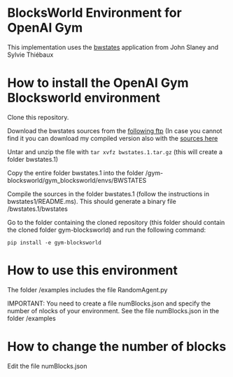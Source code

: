 # BlocksWorld Environment for OpenAI Gym

This implementation uses the [bwstates](http://users.cecs.anu.edu.au/~jks/bwstates.html) application from John Slaney and Sylvie Thiébaux 

# How to install the OpenAI Gym Blocksworld environment

Clone this repository.

Download the bwstates sources from the [following ftp](ftp://arp.anu.edu.au/pub/bwstates.1.tar.gz) (In case you cannot find it you can download my compiled version also with the [sources here](https://drive.google.com/open?id=1vtimCnD2DcxsQfElhcdAqrAwD7dS_N0q)

Untar and unzip the file with
`tar xvfz bwstates.1.tar.gz`
(this will create a folder bwstates.1)

Copy the entire folder bwstates.1 into the folder /gym-blocksworld/gym_blocksworld/envs/BWSTATES

Compile the sources in the folder bwstates.1 (follow the instructions in bwstates1/README.ms). This should generate a binary file /bwstates.1/bwstates

Go to the folder containing the cloned repository (this folder should contain the cloned folder gym-blocksworld) and run the following command:

`pip install -e gym-blocksworld`

# How to use this environment

The folder /examples includes the file RandomAgent.py 

IMPORTANT: You need to create a file numBlocks.json and specify the number of nlocks of your environment. See the file numBlocks.json in the folder /examples

# How to change the number of blocks


Edit the file numBlocks.json